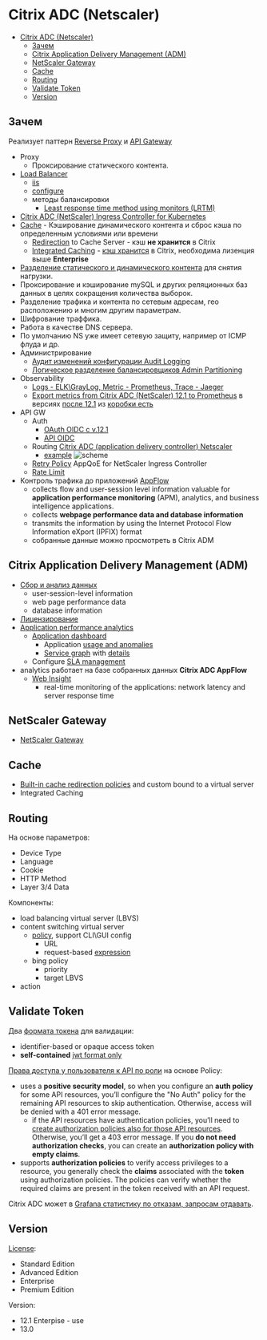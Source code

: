 # Citrix ADC (Netscaler)

- [Citrix ADC (Netscaler)](#citrix-adc-netscaler)
	- [Зачем](#зачем)
	- [Citrix Application Delivery Management (ADM)](#citrix-application-delivery-management-adm)
	- [NetScaler Gateway](#netscaler-gateway)
	- [Cache](#cache)
	- [Routing](#routing)
	- [Validate Token](#validate-token)
	- [Version](#version)

## Зачем

Реализует паттерн [Reverse Proxy](../../../arch/pattern/deployment/pattern.proxy.reverse.md) и [API Gateway](../../../arch/pattern/deployment/api.gateway.md)

- Proxy
  - Проксирование статического контента.
- [Load Balancer](https://docs.netscaler.com/en-us/citrix-adc.html)
	- [iis](https://kb.paessler.com/en/topic/22633-how-to-monitor-active-sessions-users-for-iis-7-0)
	- [configure](http://pleasework.robbievance.net/howto-configure-citrix-netscaler-to-perform-website-aware-load-balancing/)
	- методы балансировки
      - [Least response time method using monitors (LRTM)](https://docs.netscaler.com/en-us/citrix-adc/current-release/load-balancing/load-balancing-customizing-algorithms/lrtm-method.html)
- [Citrix ADC (NetScaler) Ingress Controller for Kubernetes](https://github.com/citrix/citrix-k8s-ingress-controller)
- [Cache](../../../arch/pattern/performance/pattern.cache.md) - Кэширование динамического контента и сброс кэша по определенным условиями или времени
	- [Redirection](https://docs.citrix.com/en-us/citrix-adc/current-release/citrix-adc-cache-redirection-gen-wrapper-10-con.html) to Cache Server - кэш __не хранится__ в Citrix
	- [Integrated Caching](https://docs.citrix.com/en-us/citrix-adc/12-1/optimization/integrated-caching.html) - [кэш хранится](https://jgspiers.com/netscaler-integrated-caching/) в Citrix, необходима лизенция выше __Enterprise__
- [Разделение статического и динамического контента](https://habr.com/ru/articles/239411/) для снятия нагрузки.
- Проксирование и кэширование mySQL и других реляционных баз данных в целях сокращения количества выборок.
- Разделение трафика и контента по сетевым адресам, гео расположению и многим другим параметрам.
- Шифрование траффика.
- Работа в качестве DNS сервера.
- По умолчанию NS уже имеет сетевую защиту, например от ICMP флуда и др.
- Администрирование
	- [Аудит изменений конфигурации Audit Logging](https://docs.netscaler.com/en-us/citrix-adc/12-1/system/audit-logging)
	- [Логическое разделение балансировщиков Admin Partitioning](https://docs.netscaler.com/en-us/citrix-adc/12-1/admin-partition)
- Observability
	- [Logs - ELK\GrayLog, Metric - Prometheus, Trace - Jaeger](https://www.netscaler.com/blog/observability/improve-the-observability-of-your-applications-with-netscaler/)
	- [Export metrics from Citrix ADC (NetScaler) 12.1 to Prometheus](https://github.com/netscaler/citrix-adc-metrics-exporter) в версиях [после 12.1](https://docs.netscaler.com/en-us/citrix-adc/current-release/observability/prometheus-integration.html) из [коробки есть](https://docs.netscaler.com/en-us/citrix-adc/current-release/observability.html)
- API GW
  - Auth
  	- [OAuth OIDC с v.12.1](https://docs.citrix.com/en-us/citrix-adc/current-release/aaa-tm/authentication-methods/oauth-authentication.html)
  	- [API OIDC](https://docs.citrix.com/en-us/citrix-adc/current-release/aaa-tm/authentication-methods/oauth-authentication/api-authentication-with-adc.html)
  - Routing [Citrix ADC (application delivery controller) Netscaler](https://docs.citrix.com/en-us/citrix-adc/current-release/content-switching.html)
  	- [example](https://www.cloudedskies.co.uk/single-post/2016/11/27/Citrix-NetScaler-111-Content-Switch)
  	![scheme](https://docs.citrix.com/en-us/citrix-adc/media/csw-lbconfiguration.png)
  - [Retry Policy](https://docs.netscaler.com/en-us/citrix-k8s-ingress-controller/crds/appqoe.html) AppQoE for NetScaler Ingress Controller
  - [Rate Limit](https://docs.netscaler.com/en-us/citrix-k8s-ingress-controller/crds/rate-limit.html)
- Контроль трафика до приложений [AppFlow](https://docs.netscaler.com/en-us/citrix-adc/12-1/ns-ag-appflow-intro-wrapper-con.html)
	- collects flow and user-session level information valuable for __application performance monitoring__ (APM), analytics, and business intelligence applications.
	- collects __webpage performance data and database information__
	- transmits the information by using the Internet Protocol Flow Information eXport (IPFIX) format
	- собранные данные можно просмотреть в Citrix ADM

## Citrix Application Delivery Management (ADM)

- [Сбор и анализ данных](https://docs.netscaler.com/en-us/citrix-application-delivery-management-software/12-1/overview.html)
	- user-session-level information
	- web page performance data
	- database information
- [Лицензирование](https://docs.netscaler.com/en-us/citrix-application-delivery-management-software/12-1/licensing.html)
- [Application performance analytics](https://docs.netscaler.com/en-us/citrix-application-delivery-management-software/12-1/application-analytics-and-management/application-performance-analytics.html)		
	- [Application dashboard](https://docs.netscaler.com/en-us/citrix-application-delivery-management-software/current-release/application-analytics-and-management/dashboard/application-management.html)
    	- Application [usage and anomalies](https://docs.netscaler.com/en-us/citrix-application-delivery-management-service/application-analytics-and-management/dashboard/app-usage-anomalies.html)
    	- [Service graph](https://docs.netscaler.com/en-us/citrix-application-delivery-management-service/application-analytics-and-management/service-graph/service-graph-global-application.html) with [details](https://docs.netscaler.com/en-us/citrix-application-delivery-management-service/application-analytics-and-management/service-graph/service-graph-begin-details.html)
	- Configure [SLA management](https://docs.netscaler.com/en-us/citrix-application-delivery-management-software/12-1/analytics/analytics-how-to-articles/how-to-configure-sla-management.html)
- analytics работает на базе собранных данных __Citrix ADC AppFlow__
	- [Web Insight](https://docs.netscaler.com/en-us/citrix-application-delivery-management-software/12-1/analytics/web-insight.html)
		- real-time monitoring of the applications: network latency and server response time

## NetScaler Gateway

- [NetScaler Gateway](https://docs.netscaler.com/en-us/citrix-gateway/current-release/about-citrix-gateway.html)

## Cache

- [Built-in cache redirection policies](https://docs.citrix.com/en-us/citrix-adc/12-1/citrix-adc-cache-redirection-gen-wrapper-10-con/cache-redirection-policies/builtin-cache-redirection-policies.html) and custom bound to a virtual server
- Integrated Caching

## Routing

На основе параметров:

- Device Type
- Language
- Cookie
- HTTP Method
- Layer 3/4 Data

Компоненты:

- load balancing virtual server (LBVS)
- content switching virtual server
	- [policy](https://docs.citrix.com/en-us/citrix-adc/current-release/citrix-adc-cache-redirection-gen-wrapper-10-con/selective-cache-redirect/configure-policies-content-switching.html), support CLI\GUI config
		- URL
		- request-based [expression](https://docs.citrix.com/en-us/citrix-adc/current-release/appexpert/policies-and-expressions/summary-examples-of-advanced-policy-expressions.html)
	- bing policy
		- priority
		- target LBVS
- action

## Validate Token

Два [формата токена](https://docs.citrix.com/en-us/citrix-adc/current-release/aaa-tm/authentication-methods/oauth-authentication/api-authentication-with-adc.html) для валидации:

- identifier-based or opaque access token
- __self-contained__ [jwt format only](https://docs.citrix.com/en-us/citrix-adc/current-release/aaa-tm/authentication-methods/oauth-authentication/api-authentication-with-adc.html#oauth-configuration-for-id-tokens)

[Права доступа у пользователя к API по роли](https://docs.citrix.com/en-us/citrix-adc/current-release/aaa-tm/authentication-methods/oauth-authentication.html) на основе Policy:

- uses a __positive security model__, so when you configure an __auth policy__ for some API resources, you’ll configure the "No Auth" policy for the remaining API resources to skip authentication. Otherwise, access will be denied with a 401 error message.
	- if the API resources have authentication policies, you’ll need to [create authorization policies also for those API resources](https://docs.netscaler.com/en-us/citrix-adc/current-release/aaa-tm/authorization.html). Otherwise, you’ll get a 403 error message. If you __do not need authorization checks__, you can create an __authorization policy with empty claims__.
- supports __authorization policies__ to verify access privileges to a resource, you generally check the __claims__ associated with the __token__ using authorization policies. The policies can verify whether the required claims are present in the token received with an API request.

Citrix ADC может в [Grafana статистику по отказам, запросам отдавать](https://dzone.com/articles/oauth2-tips-token-validation).

## Version

[License](https://www.citrix.com/products/citrix-adc/citrix-adc-data-sheet.html):

- Standard Edition
- Advanced Edition
- Enterprise
- Premium Edition

Version:

- 12.1 Enterpise - use
- 13.0
